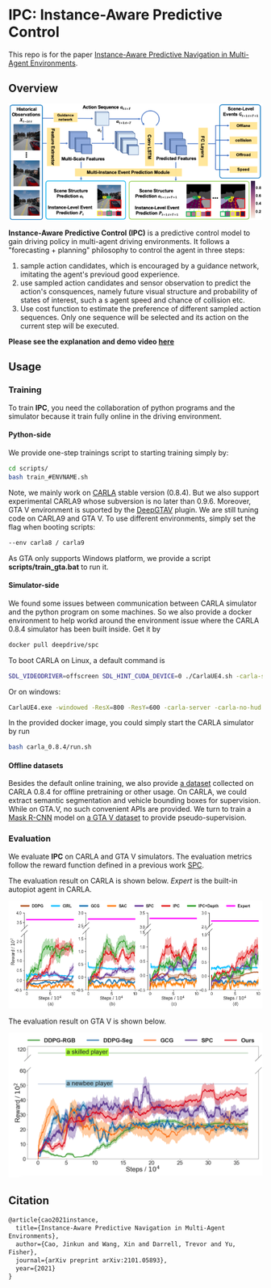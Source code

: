# IPC: Instance-Aware Predictive Control

This repo is for the paper [Instance-Aware Predictive Navigation in Multi-Agent Environments](https://arxiv.org/abs/2101.05893). 

## Overview

![](assets/Framework.png)

**Instance-Aware Predictive Control (IPC)** is a predictive control model to gain driving policy in multi-agent driving environments. It follows a "forecasting + planning" philosophy to control the agent in three steps:

1. sample action candidates, which is encouraged by a guidance network, imitating the agent's previoud good experience.
2. use sampled action candidates and sensor observation to predict the action's consquences, namely future visual structure and probability of states of interest, such a s agent speed and chance of collision etc.
3. Use cost function to estimate the preference of different sampled action sequences. Only one sequence will be selected and its action on the current step will be executed.

**Please see the explanation and demo video [here](https://drive.google.com/file/d/1FpuutMCMunenzes73j0uDlYVxsLRG1Oz/view?usp=sharing)**

## Usage

### Training

To train **IPC**, you need the collaboration of python programs and the simulator because it train fully online in the driving environment. 

#### Python-side

We provide one-step trainings script to starting training simply by: 

``` bash
cd scripts/
bash train_#ENVNAME.sh
```

Note, we mainly work on [CARLA](carla.org) stable version (0.8.4). But we also support experimental CARLA9 whose subversion is no later than 0.9.6. Moreover, GTA V environment is suported by the [DeepGTAV](https://github.com/aitorzip/DeepGTAV) plugin. We are still tuning code on CARLA9 and GTA V. To use different environments, simply set the flag when booting scripts:

``` bash
--env carla8 / carla9
```

As GTA only supports Windows platform, we provide a script **scripts/train_gta.bat** to run it.

#### Simulator-side

We found some issues between communication between CARLA simulator and the python program on some machines. So we also provide a docker environment to help workd around the environment issue where the CARLA 0.8.4 simulator has been built inside. Get it by

``` bash
docker pull deepdrive/spc
```

To boot CARLA on Linux, a default command is 

``` bash
SDL_VIDEODRIVER=offscreen SDL_HINT_CUDA_DEVICE=0 ./CarlaUE4.sh -carla-settings=Example.CarlaSettings.ini -windowed -ResX=256 -ResY=256 -carla-server -carla-no-hud
```

Or on windows:

``` bash
CarlaUE4.exe -windowed -ResX=800 -ResY=600 -carla-server -carla-no-hud -carla-settings=Example.CarlaSettings.ini
```

In the provided docker image, you could simply start the CARLA simulator by run

```bash
bash carla_0.8.4/run.sh
```

#### Offline datasets

Besides the default online training, we also provide [a dataset](https://drive.google.com/file/d/1gYXt1FMm3XGsit9RgT728_27BQ0J7Slq/view?usp=sharing) collected on CARLA 0.8.4 for offline pretraining or other usage. On CARLA, we could extract semantic segmentation and vehicle bounding boxes for supervision. While on GTA.V, no such convenient APIs are provided. We turn to train a [Mask R-CNN](https://github.com/matterport/Mask_RCNN) model on [a GTA V dataset](https://download.visinf.tu-darmstadt.de/data/from_games/) to provide pseudo-supervision.

### Evaluation

We evaluate **IPC** on CARLA and GTA V simulators. The evaluation metrics follow the reward function defined in a previous work [SPC](https://go.yf.io/spc-paper).  

The evaluation result on CARLA is shown below. *Expert* is the built-in autopiot agent in CARLA.

![Evaluation on CARLA](assets/carla_curves_new.png)

The evaluation result on GTA V is shown below.

![](assets/gta_reward_curves.png)

## Citation

```
@article{cao2021instance,
  title={Instance-Aware Predictive Navigation in Multi-Agent Environments},
  author={Cao, Jinkun and Wang, Xin and Darrell, Trevor and Yu, Fisher},
  journal={arXiv preprint arXiv:2101.05893},
  year={2021}
}
```

